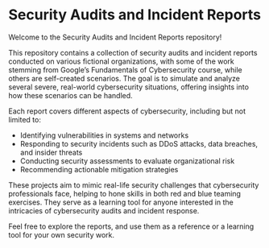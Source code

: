 # Security Audits and Incident Reports

Welcome to the Security Audits and Incident Reports repository!

This repository contains a collection of security audits and incident reports conducted on various fictional organizations, with some of the work stemming from Google’s Fundamentals of Cybersecurity course, while others are self-created scenarios. The goal is to simulate and analyze several severe, real-world cybersecurity situations, offering insights into how these scenarios can be handled.

Each report covers different aspects of cybersecurity, including but not limited to:

- Identifying vulnerabilities in systems and networks
- Responding to security incidents such as DDoS attacks, data breaches, and insider threats
- Conducting security assessments to evaluate organizational risk
- Recommending actionable mitigation strategies

These projects aim to mimic real-life security challenges that cybersecurity professionals face, helping to hone skills in both red and blue teaming exercises. They serve as a learning tool for anyone interested in the intricacies of cybersecurity audits and incident response.

Feel free to explore the reports, and use them as a reference or a learning tool for your own security work.
